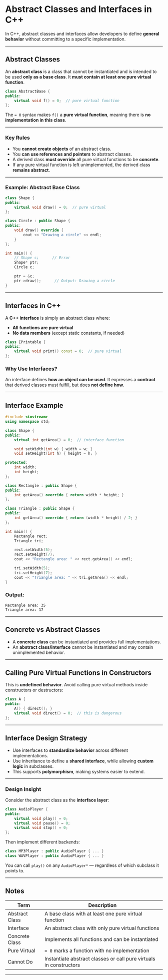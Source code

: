 # Abstract Classes and Interfaces in C++

In C++, abstract classes and interfaces allow developers to define **general behavior** without committing to a specific implementation.

---

## Abstract Classes

An **abstract class** is a class that cannot be instantiated and is intended to be used **only as a base class**. It **must contain at least one pure virtual function**.

```cpp
class AbstractBase {
public:
    virtual void f() = 0;  // pure virtual function
};
```

The `= 0` syntax makes `f()` a **pure virtual function**, meaning there is **no implementation in this class**.

---

### Key Rules

- You **cannot create objects** of an abstract class.
- You **can use references and pointers** to abstract classes.
- A derived class **must override** all pure virtual functions to be **concrete**.
- If any pure virtual function is left unimplemented, the derived class **remains abstract**.

---

### Example: Abstract Base Class

```cpp
class Shape {
public:
    virtual void draw() = 0;  // pure virtual
};

class Circle : public Shape {
public:
    void draw() override {
        cout << "Drawing a circle" << endl;
    }
};

int main() {
    // Shape s;      // Error
    Shape* ptr;
    Circle c;

    ptr = &c;
    ptr->draw();      // Output: Drawing a circle
}
```

---

## Interfaces in C++

A **C++ interface** is simply an abstract class where:
- **All functions are pure virtual**
- **No data members** (except static constants, if needed)

```cpp
class IPrintable {
public:
    virtual void print() const = 0;  // pure virtual
};
```

### Why Use Interfaces?

An interface defines **how an object can be used**. It expresses a **contract** that derived classes must fulfill, but does **not define how**.

---

## Interface Example

```cpp
#include <iostream>
using namespace std;

class Shape {
public:
    virtual int getArea() = 0;  // interface function

    void setWidth(int w) { width = w; }
    void setHeight(int h) { height = h; }

protected:
    int width;
    int height;
};

class Rectangle : public Shape {
public:
    int getArea() override { return width * height; }
};

class Triangle : public Shape {
public:
    int getArea() override { return (width * height) / 2; }
};

int main() {
    Rectangle rect;
    Triangle tri;

    rect.setWidth(5);
    rect.setHeight(7);
    cout << "Rectangle area: " << rect.getArea() << endl;

    tri.setWidth(5);
    tri.setHeight(7);
    cout << "Triangle area: " << tri.getArea() << endl;
}
```

### Output:
```
Rectangle area: 35
Triangle area: 17
```

---

## Concrete vs Abstract Classes

- A **concrete class** can be instantiated and provides full implementations.
- An **abstract class/interface** cannot be instantiated and may contain unimplemented behavior.

---

## Calling Pure Virtual Functions in Constructors

This is **undefined behavior**. Avoid calling pure virtual methods inside constructors or destructors:

```cpp
class A {
public:
    A() { direct(); }
    virtual void direct() = 0;  // this is dangerous
};
```

---

## Interface Design Strategy

- Use interfaces to **standardize behavior** across different implementations.
- Use inheritance to define a **shared interface**, while allowing **custom logic** in subclasses.
- This supports **polymorphism**, making systems easier to extend.

---

### Design Insight

Consider the abstract class as the **interface layer**:

```cpp
class AudioPlayer {
public:
    virtual void play() = 0;
    virtual void pause() = 0;
    virtual void stop() = 0;
};
```

Then implement different backends:

```cpp
class MP3Player : public AudioPlayer { ... }
class WAVPlayer : public AudioPlayer { ... }
```

You can call `play()` on any `AudioPlayer*` — regardless of which subclass it points to.

---

## Notes

| Term             | Description                                           |
|------------------|-------------------------------------------------------|
| Abstract Class   | A base class with at least one pure virtual function |
| Interface        | An abstract class with only pure virtual functions   |
| Concrete Class   | Implements all functions and can be instantiated     |
| Pure Virtual     | `= 0` marks a function with no implementation        |
| Cannot Do        | Instantiate abstract classes or call pure virtuals in constructors |

---
